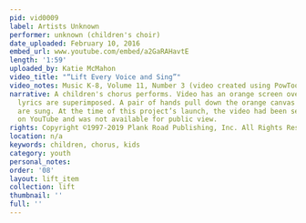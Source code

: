 ```yaml
---
pid: vid0009
label: Artists Unknown
performer: unknown (children's choir)
date_uploaded: February 10, 2016
embed_url: www.youtube.com/embed/a2GaRAHavtE
length: '1:59'
uploaded_by: Katie McMahon
video_title: "“Lift Every Voice and Sing”"
video_notes: Music K-8, Volume 11, Number 3 (video created using PowToons)
narrative: A children's chorus performs. Video has an orange screen over which the
  lyrics are superimposed. A pair of hands pull down the orange canvas as the lyrics
  are sung. At the time of this project’s launch, the video had been set to “Private”
  on YouTube and was not available for public view.
rights: Copyright ©1997-2019 Plank Road Publishing, Inc. All Rights Reserved
location: n/a
keywords: children, chorus, kids
category: youth
personal_notes: 
order: '08'
layout: lift_item
collection: lift
thumbnail: ''
full: ''
---
```

